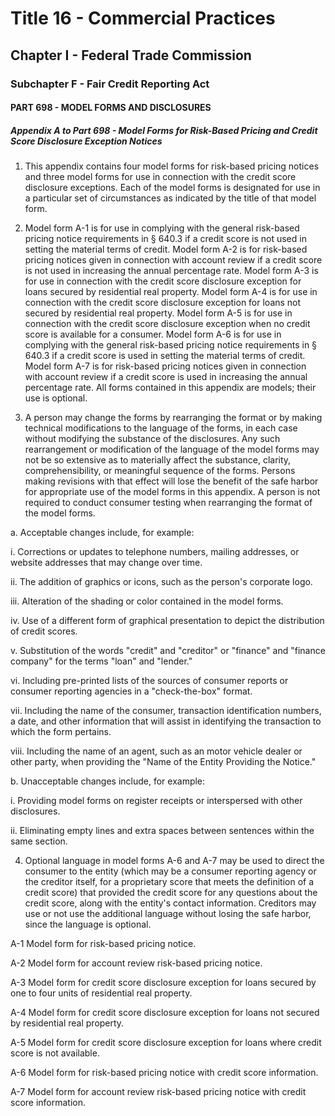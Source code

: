 
# Title 16 - Commercial Practices
## Chapter I - Federal Trade Commission
### Subchapter F - Fair Credit Reporting Act
#### PART 698 - MODEL FORMS AND DISCLOSURES
##### Appendix A to Part 698 - Model Forms for Risk-Based Pricing and Credit Score Disclosure Exception Notices

1. This appendix contains four model forms for risk-based pricing notices and three model forms for use in connection with the credit score disclosure exceptions. Each of the model forms is designated for use in a particular set of circumstances as indicated by the title of that model form.

2. Model form A-1 is for use in complying with the general risk-based pricing notice requirements in § 640.3 if a credit score is not used in setting the material terms of credit. Model form A-2 is for risk-based pricing notices given in connection with account review if a credit score is not used in increasing the annual percentage rate. Model form A-3 is for use in connection with the credit score disclosure exception for loans secured by residential real property. Model form A-4 is for use in connection with the credit score disclosure exception for loans not secured by residential real property. Model form A-5 is for use in connection with the credit score disclosure exception when no credit score is available for a consumer. Model form A-6 is for use in complying with the general risk-based pricing notice requirements in § 640.3 if a credit score is used in setting the material terms of credit. Model form A-7 is for risk-based pricing notices given in connection with account review if a credit score is used in increasing the annual percentage rate. All forms contained in this appendix are models; their use is optional.

3. A person may change the forms by rearranging the format or by making technical modifications to the language of the forms, in each case without modifying the substance of the disclosures. Any such rearrangement or modification of the language of the model forms may not be so extensive as to materially affect the substance, clarity, comprehensibility, or meaningful sequence of the forms. Persons making revisions with that effect will lose the benefit of the safe harbor for appropriate use of the model forms in this appendix. A person is not required to conduct consumer testing when rearranging the format of the model forms.

a. Acceptable changes include, for example:

i. Corrections or updates to telephone numbers, mailing addresses, or website addresses that may change over time.

ii. The addition of graphics or icons, such as the person's corporate logo.

iii. Alteration of the shading or color contained in the model forms.

iv. Use of a different form of graphical presentation to depict the distribution of credit scores.

v. Substitution of the words "credit" and "creditor" or "finance" and "finance company" for the terms "loan" and "lender."

vi. Including pre-printed lists of the sources of consumer reports or consumer reporting agencies in a "check-the-box" format.

vii. Including the name of the consumer, transaction identification numbers, a date, and other information that will assist in identifying the transaction to which the form pertains.

viii. Including the name of an agent, such as an motor vehicle dealer or other party, when providing the "Name of the Entity Providing the Notice."

b. Unacceptable changes include, for example:

i. Providing model forms on register receipts or interspersed with other disclosures.

ii. Eliminating empty lines and extra spaces between sentences within the same section.

4. Optional language in model forms A-6 and A-7 may be used to direct the consumer to the entity (which may be a consumer reporting agency or the creditor itself, for a proprietary score that meets the definition of a credit score) that provided the credit score for any questions about the credit score, along with the entity's contact information. Creditors may use or not use the additional language without losing the safe harbor, since the language is optional.

A-1 Model form for risk-based pricing notice.

A-2 Model form for account review risk-based pricing notice.

A-3 Model form for credit score disclosure exception for loans secured by one to four units of residential real property.

A-4 Model form for credit score disclosure exception for loans not secured by residential real property.

A-5 Model form for credit score disclosure exception for loans where credit score is not available.

A-6 Model form for risk-based pricing notice with credit score information.

A-7 Model form for account review risk-based pricing notice with credit score information.
